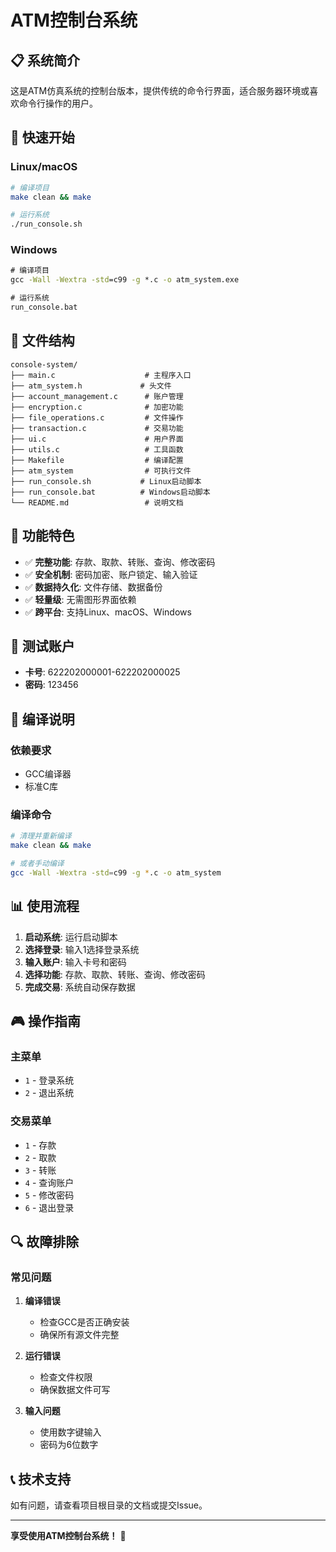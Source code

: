 # ATM控制台系统

## 📋 系统简介

这是ATM仿真系统的控制台版本，提供传统的命令行界面，适合服务器环境或喜欢命令行操作的用户。

## 🚀 快速开始

### Linux/macOS

```bash
# 编译项目
make clean && make

# 运行系统
./run_console.sh
```

### Windows

```cmd
# 编译项目
gcc -Wall -Wextra -std=c99 -g *.c -o atm_system.exe

# 运行系统
run_console.bat
```

## 📁 文件结构

```
console-system/
├── main.c                    # 主程序入口
├── atm_system.h             # 头文件
├── account_management.c      # 账户管理
├── encryption.c              # 加密功能
├── file_operations.c         # 文件操作
├── transaction.c             # 交易功能
├── ui.c                      # 用户界面
├── utils.c                   # 工具函数
├── Makefile                  # 编译配置
├── atm_system                # 可执行文件
├── run_console.sh           # Linux启动脚本
├── run_console.bat          # Windows启动脚本
└── README.md                 # 说明文档
```

## 🎯 功能特色

- ✅ **完整功能**: 存款、取款、转账、查询、修改密码
- ✅ **安全机制**: 密码加密、账户锁定、输入验证
- ✅ **数据持久化**: 文件存储、数据备份
- ✅ **轻量级**: 无需图形界面依赖
- ✅ **跨平台**: 支持Linux、macOS、Windows

## 🧪 测试账户

- **卡号**: 622202000001-622202000025
- **密码**: 123456

## 🔧 编译说明

### 依赖要求

- GCC编译器
- 标准C库

### 编译命令

```bash
# 清理并重新编译
make clean && make

# 或者手动编译
gcc -Wall -Wextra -std=c99 -g *.c -o atm_system
```

## 📊 使用流程

1. **启动系统**: 运行启动脚本
2. **选择登录**: 输入1选择登录系统
3. **输入账户**: 输入卡号和密码
4. **选择功能**: 存款、取款、转账、查询、修改密码
5. **完成交易**: 系统自动保存数据

## 🎮 操作指南

### 主菜单
- `1` - 登录系统
- `2` - 退出系统

### 交易菜单
- `1` - 存款
- `2` - 取款
- `3` - 转账
- `4` - 查询账户
- `5` - 修改密码
- `6` - 退出登录

## 🔍 故障排除

### 常见问题

1. **编译错误**
   - 检查GCC是否正确安装
   - 确保所有源文件完整

2. **运行错误**
   - 检查文件权限
   - 确保数据文件可写

3. **输入问题**
   - 使用数字键输入
   - 密码为6位数字

## 📞 技术支持

如有问题，请查看项目根目录的文档或提交Issue。

---

**享受使用ATM控制台系统！** 🎉

